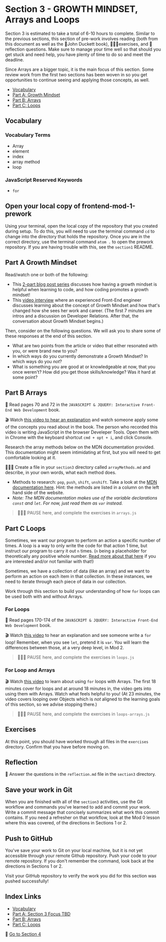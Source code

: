 # Section 3 - GROWTH MINDSET, Arrays and Loops

Section 3 is estimated to take a total of 6-10 hours to complete. Similar to the previous sections, this section of pre-work involves reading (both from this document as well as the 📒John Duckett book), 👩🏻‍💻exercises, and 📝reflection questions. Make sure to manage your time well so that should you get stuck and need help, you have plenty of time to do so and meet the deadline.

Since Arrays are a bigger topic, it is the main focus of this section. Some review work from the first two sections has been woven in so you get opportunities to continue seeing and applying those concepts, as well.

- [Vocabulary](#Vocabulary)
- [Part A: Growth Mindset](#Part-A-Growth-Mindset)
- [Part B: Arrays](#Part-B-Arrays)
- [Part C: Loops](#Part-C-Loops)

## Vocabulary

### Vocabulary Terms

- Array
- element
- index
- array method
- loop

### JavaScript Reserved Keywords

- `for`

## Open your local copy of frontend-mod-1-prework

Using your terminal, open the local copy of the repository that you created during setup.  To do this, you will need to use the terminal command `cd` to change into the directory that holds the repository. Once you are in the correct directory, use the terminal command `atom .` to open the prework repository. If you are having trouble with this, see the `section1` README.

## Part A Growth Mindset

Read/watch one or both of the following:
- This [2-part blog post series](https://blog.mindsetworks.com/entry/how-having-a-growth-mindset-can-help-you-learn-to-code) discusses how having a growth mindset is helpful when learning to code, and how coding promotes a growth mindset!
- This [video interview](https://dev.to/hackflix_dev/how-to-hack-a-growth-mindset-b1g) where an experienced Front-End engineer discusses learning about the concept of Growth Mindset and how that's changed how she sees her work and career. (The first 7 minutes are intros and a discussion on Developer Relations. After that, the conversation about Growth Mindset begins.)

Then, consider on the following questions. We will ask you to share some of these responses at the end of this section.
- What are two points from the article or video that either resonated with you, or were brand new to you?
- In which ways do you currently demonstrate a Growth Mindset? In which ways do you _not_?
- What is something you are good at or knowledgeable at now, that you once weren't? How did you get those skills/knowledge? Was it hard at some point?

## Part B Arrays

📒 Read pages 70 and 72 in the `JAVASCRIPT & JQUERY: Interactive Front-End Web Development` book.

🎬 Watch [this video to hear an explanation](https://www.youtube.com/watch?v=EUnV-fCY0Pc) and watch someone apply some of the concepts you read about in the book. The person who recorded this video is writing JavaScript in the browser Develeper Tools. Open them with in Chrome with the keyboard shortcut `cmd + opt + i`, and click Console.

Research the array methods below on the MDN documentation provided. This documentation might seem intimidating at first, but you will need to get comfortable looking at it.

👩🏻‍💻 Create a file in your `section3` directory called `arrayMethods.md` and describe, in your own words, what each method does.
* Methods to research: `pop`, `push`, `shift`, `unshift`. Take a look at the [MDN documentation here](https://developer.mozilla.org/en-US/docs/Web/JavaScript/Reference/Global_Objects/Array). Hint: the methods are listed in a column on the left hand side of the website.
* _Note: The MDN documentation makes use of the variable declarations `const` and `let`. For now, just read them as `var` instead._

> 👩🏻‍💻 PAUSE here, and complete the exercises in `arrays.js`

## Part C Loops

Sometimes, we want our program to perform an action a specific number of times. A loop is a way to only write the code for that action 1 time, but instruct our program to carry it out `n` times. (`n` being a placeholder for theoretically any positive whole number. [Read more about that here](https://www.quora.com/What-is-the-meaning-of-the-n-symbol-in-math) if you are interested and/or not familiar with that!)

Sometimes, we have a collection of data (like an array) and we want to perform an action on each item in that collection. In these instances, we need to iterate through each piece of data in our collection.

Work through this section to build your understanding of how `for` loops can be used both with and without Arrays.

### For Loops

📒 Read pages 170-174 of the `JAVASCRIPT & JQUERY: Interactive Front-End Web Development` book.

🎬 Watch [this video](https://www.youtube.com/watch?v=s9wW2PpJsmQ) to hear an explanation and see someone write a `for` loop! Remember, when you see `let`, pretend it is `var`. You will learn the differences between those, at a very deep level, in Mod 2.

> 👩🏻‍💻 PAUSE here, and complete the exercises in `loops.js`

### For Loop and Arrays

🎬 Watch [this video](https://www.youtube.com/watch?v=BxFi7vVZx4s) to learn about using `for` loops with Arrays. The first 18 minutes cover for loops and at around 18 minutes in, the video gets into using them with Arrays. Watch what feels helpful to you! (At 23 minutes, the video covers looping over Objects which is _not_ aligned to the learning goals of this section, so we advise stopping there.)

> 👩🏻‍💻 PAUSE here, and complete the exercises in `loops-arrays.js`

## Exercises

At this point, you should have worked through all files in the `exercises` directory. Confirm that you have before moving on.

## Reflection

📝 Answer the questions in the `reflection.md` file in the `section3` directory.

## Save your work in Git

When you are finished with all of the `section3` activities, use the Git workflow and commands you've learned to add and commit your work. Write a commit message that concisely summarizes what work this commit contains. If you need a refresher on that workflow, look at the Mod 0 lesson where this was covered, of the directions in Sections 1 or 2.

## Push to GitHub

You've save your work to Git on your local machine, but it is not yet accessible through your remote Github repository. Push your code to your remote repository. If you don't remember the command, look back at the directions in Sections 1 or 2.

Visit your GitHub repository to verify the work you did for this section was pushed successfully!


## Index Links

- [Vocabulary](#Vocabulary)
- [Part A: Section 3 Focus TBD](#Part-A-Section-3-Focus)
- [Part B: Arrays](#Part-B-Arrays)
- [Part C: Loops](#Part-C-Loops)

🚀 [Go to Section 4](../section4)
